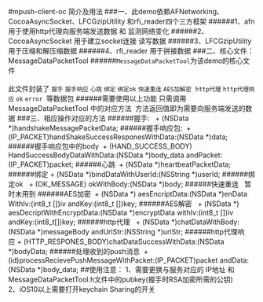 #mpush-client-oc 简介及用法
###一、此demo依赖AFNetworking、CocoaAsyncSocket、LFCGzipUtility 和rfi_reader四个三方框架
######1、afn 用于使用http代理向服务端发送数据 和 监测网络变化
######2、CocoaAsyncSocket 用于建立socket连接 读写数据
######3、LFCGzipUtility 用于压缩和解压缩数据
######4、rfi_reader 用于拼接数据
###二、核心文件：MessageDataPacketTool 
######`MessageDataPacketTool`为该demo的核心文件  <br><br>此文件封装了 `握手` `握手响应` `心跳` `绑定` `绑定ok` `快速重连` `AES加解密`  `http代理` `http代理响应` `ok` `error`  等数据包
######需要使用以上功能 只需调用MessageDataPacketTool 中的对应方法  方法返回值即为需要向服务端发送的数据
###三、相应操作对应的方法
######握手:   + (NSData *)handshakeMessagePacketData;
######握手响应包:  + (IP_PACKET)handShakeSuccessResponesWithData:(NSData *)data;
######握手响应包中的body  + (HAND_SUCCESS_BODY) HandSuccessBodyDataWithData:(NSData *)body_data andPacket:(IP_PACKET)packet;
######心跳  + (NSData *)heartbeatPacketData;
######绑定 	+ (NSData *)bindDataWithUserId:(NSString *)userId;
######绑定ok   + (OK_MESSAGE) okWithBody:(NSData *)body;
######快速重连   暂时未用到
######AES加密  + (NSData *) aesEncriptData:(NSData *)enData WithIv:(int8_t [])iv andKey:(int8_t [])key;
######AES解密   + (NSData *) aesDecriptWithEncryptData:(NSData *)encryptData withIv:(int8_t [])iv andKey:(int8_t[])key;
######http代理   + (NSData *)chatDataWithBody:(NSData *)messageBody andUrlStr:(NSString *)urlStr;
######http代理响应 + (HTTP_RESPONES_BODY)chatDataSuccessWithData:(NSData *)bodyData;
######处理收到的push消息  + (id)processRecievePushMessageWithPacket:(IP_PACKET)packet andData:(NSData *)body_data;
##使用注意： 
1、需要更换与服务对应的 IP地址  和 MessageDataPacketTool.h文件中的pubkey(握手时RSA加密所需的公钥)<br>
2、iOS10以上需要打开keychain Sharing的开关 

